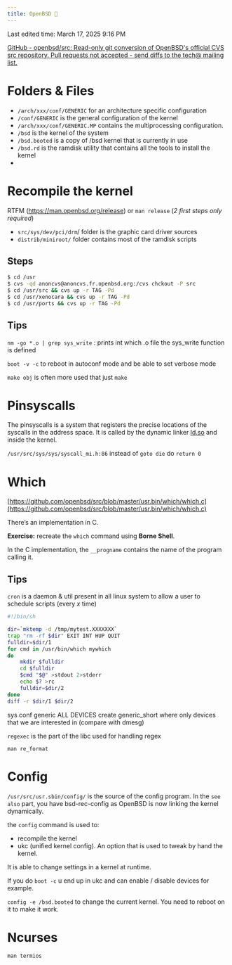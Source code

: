 ```yaml
---
title: OpenBSD 
---
```

Last edited time: March 17, 2025 9:16 PM

[GitHub - openbsd/src: Read-only git conversion of OpenBSD's official CVS src repository. Pull requests not accepted - send diffs to the tech@ mailing list.](https://github.com/openbsd/src/tree/master)

# Folders & Files

- `/arch/xxx/conf/GENERIC` for an architecture specific configuration
- `/conf/GENERIC` is the general configuration of the kernel
- `/arch/xxx/conf/GENERIC.MP` contains the multiprocessing configuration.
- `/bsd` is the kernel of the system
- `/bsd.booted` is a copy of /bsd kernel that is currently in use
- `/bsd.rd` is the ramdisk utility that contains all the tools to install the kernel
- 

# Recompile the kernel

RTFM (https://man.openbsd.org/release) or `man release` (*2 first steps only required*)

- `src/sys/dev/pci/drm`/ folder is the graphic card driver sources
- `distrib/miniroot/` folder contains most of the ramdisk scripts

## Steps

```bash
$ cd /usr
$ cvs -qd anoncvs@anoncvs.fr.openbsd.org:/cvs chckout -P src
$ cd /usr/src && cvs up -r TAG -Pd
$ cd /usr/xenocara && cvs up -r TAG -Pd
$ cd /usr/ports && cvs up -r TAG -Pd
```

## Tips

`nm -go *.o | grep sys_write` : prints int which .o file the sys_write function is defined

`boot -v -c` to reboot in autoconf mode and be able to set verbose mode

`make obj` is often more used that just `make`

# Pinsyscalls

The pinsyscalls is a system that registers the precise locations of the syscalls in the address space. It is called by the dynamic linker [ld.so](http://ld.so) and inside the kernel.

`/usr/src/sys/sys/syscall_mi.h:86`  instead of `goto die` do `return 0`

# Which

[https://github.com/openbsd/src/blob/master/usr.bin/which/which.c](https://github.com/openbsd/src/blob/master/usr.bin/which/which.c)

There’s an implementation in C.

**Exercise:** recreate the `which` command using **Borne Shell**.

In the C implementation, the `__progname` contains the name of the program calling it.

## Tips

`cron` is a daemon & util present in all linux system to allow a user to schedule scripts (every *x* time)

```bash
#!/bin/sh

dir=`mktemp -d /tmp/mytest.XXXXXXX`
trap "rm -rf $dir" EXIT INT HUP QUIT
fulldir=$dir/1
for cmd in /usr/bin/which mywhich
do
	mkdir $fulldir
	cd $fulldir
	$cmd "$@" >stdout 2>stderr
	echo $? >rc
	fulldir=$dir/2
done
diff -r $dir/1 $dir/2
```

sys conf generic ALL DEVICES
create generic_short where only devices that we are interested in (compare with dmesg)

`regexec` is the part of the libc used for handling regex

`man re_format`

# Config

`/usr/src/usr.sbin/config/` is the source of the config program. In the `see also` part, you have bsd-rec-config as OpenBSD is now linking the kernel dynamically. 

the `config` command is used to:

- recompile the kernel
- ukc (unified kernel config). An option that is used to tweak by hand the kernel.

It is able to change settings in a kernel at runtime.

If you do `boot -c` u end up in ukc and can enable / disable devices for example.

`config -e /bsd.booted` to change the current kernel. You need to reboot on it to make it work.

# Ncurses

`man termios`
